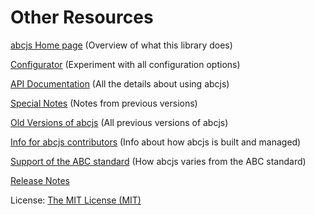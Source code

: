 # Other Resources

[abcjs Home page](https://abcjs.net) (Overview of what this library does)

[Configurator](https://configurator.abcjs.net) (Experiment with all configuration options)

[API Documentation](api.md) (All the details about using abcjs)

[Special Notes](special-notes.md) (Notes from previous versions)

[Old Versions of abcjs](https://github.com/paulrosen/historical-abcjs-versions) (All previous versions of abcjs)

[Info for abcjs contributors](contributing.md) (Info about how abcjs is built and managed)

[Support of the ABC standard](abc-notation.md) (How abcjs varies from the ABC standard)

[Release Notes](RELEASE.md)

License: [The MIT License (MIT)](http://opensource.org/licenses/MIT)

